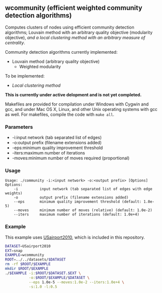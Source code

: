 wcommunity (efficient weighted community detection algorithms)
--------------------------------------------------------------

Computes clusters of nodes using efficient community detection algorithms;
Louvain method with an arbitrary quality objective (modularity objective),
*and a local clustering method with an arbitrary measure of centrality*.

Community detection algorithms currently implemented:

  - Louvain method (arbitrary quality objective)
    - Weighted modularity

To be implemented:

  - *Local clustering method*

**This is currently under active delopment and is not yet completed.**

Makefiles are provided for compilation under Windows with Cygwin and gcc,
and under Mac OS X, Linux, and other Unix operating systems with gcc as
well. For makefiles, compile the code with `make all`.

### Parameters ###

  - -i:input network (tab separated list of edges)
  - -o:output prefix (filename extensions added)
  - -eps:minimum quality improvement threshold
  - -iters:maximum number of iterations
  - -moves:minimum number of moves required (proportional)

### Usage ###

```
Usage: ./community -i:<input network> -o:<output prefix> [Options]
Options:
    -i          input network (tab separated list of edges with edge weights)
    -o          output prefix (filename extensions added)
    --eps       minimum quality improvement threshold (default: 1.0e-5)
    --moves     minimum number of moves (relative) (default: 1.0e-2)
    --iters     maximum number of iterations (default: 1.0e+4)
```

### Example ###

This example uses [USairport2010](/contrib/yins-enas/datasets/USairport2010),
which is included in this repository. 

```bash
DATASET=USairport2010
EXT=snap
EXAMPLE=wcommunity
ROOT=../../datasets/$DATASET
rm -rf $ROOT/$EXAMPLE
mkdir $ROOT/$EXAMPLE
./$EXAMPLE -i:$ROOT/$DATASET.$EXT \
           -o:$ROOT/$EXAMPLE/$DATASET \
           --eps 1.0e-5 --moves:1.0e-2 --iters:1.0e+4 \
           -s:1.0 -l:0.5
```